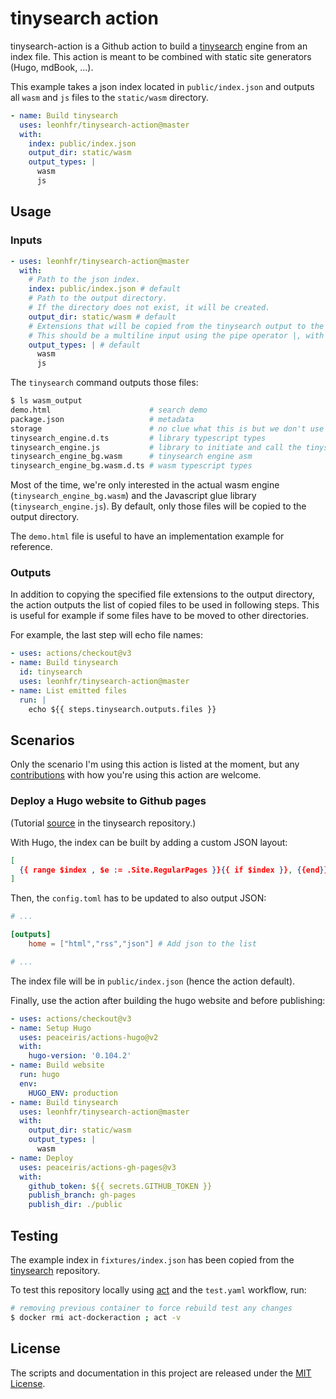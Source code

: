 # tinysearch action

tinysearch-action is a Github action to build a [tinysearch](https://github.com/tinysearch/tinysearch) engine from an index file. This action is meant to be combined with static site generators (Hugo, mdBook, ...).

This example takes a json index located in `public/index.json` and outputs all `wasm` and `js` files to the `static/wasm` directory.

```yaml
- name: Build tinysearch
  uses: leonhfr/tinysearch-action@master
  with:
    index: public/index.json
    output_dir: static/wasm
    output_types: |
      wasm
      js
```

## Usage

### Inputs

```yaml
- uses: leonhfr/tinysearch-action@master
  with:
    # Path to the json index.
    index: public/index.json # default
    # Path to the output directory.
    # If the directory does not exist, it will be created.
    output_dir: static/wasm # default
    # Extensions that will be copied from the tinysearch output to the output directory.
    # This should be a multiline input using the pipe operator |, with one extension per line.
    output_types: | # default
      wasm
      js
```

The `tinysearch` command outputs those files:

```sh
$ ls wasm_output
demo.html                      # search demo
package.json                   # metadata
storage                        # no clue what this is but we don't use it
tinysearch_engine.d.ts         # library typescript types
tinysearch_engine.js           # library to initiate and call the tinysearch wasm
tinysearch_engine_bg.wasm      # tinysearch engine asm
tinysearch_engine_bg.wasm.d.ts # wasm typescript types
```

Most of the time, we're only interested in the actual wasm engine (`tinysearch_engine_bg.wasm`) and the Javascript glue library (`tinysearch_engine.js`). By default, only those files will be copied to the output directory.

The `demo.html` file is useful to have an implementation example for reference.

### Outputs

In addition to copying the specified file extensions to the output directory, the action outputs the list of copied files to be used in following steps. This is useful for example if some files have to be moved to other directories.

For example, the last step will echo file names:

```yaml
- uses: actions/checkout@v3
- name: Build tinysearch
  id: tinysearch
  uses: leonhfr/tinysearch-action@master
- name: List emitted files
  run: |
    echo ${{ steps.tinysearch.outputs.files }}
```

## Scenarios

Only the scenario I'm using this action is listed at the moment, but any [contributions](https://github.com/leonhfr/tinysearch-action/blob/master/CONTRIBUTING.md) with how you're using this action are welcome.

### Deploy a Hugo website to Github pages

(Tutorial [source](https://github.com/tinysearch/tinysearch/blob/master/howto/hugo.md) in the tinysearch repository.)

With Hugo, the index can be built by adding a custom JSON layout:

```json
[
  {{ range $index , $e := .Site.RegularPages }}{{ if $index }}, {{end}}{{ dict "title" .Title "url" .Permalink "body" .Plain | jsonify }}{{end}}
]
```

Then, the `config.toml` has to be updated to also output JSON:

```toml
# ...

[outputs]
    home = ["html","rss","json"] # Add json to the list

# ...
```

The index file will be in `public/index.json` (hence the action default).

Finally, use the action after building the hugo website and before publishing:

```yaml
- uses: actions/checkout@v3
- name: Setup Hugo
  uses: peaceiris/actions-hugo@v2
  with:
    hugo-version: '0.104.2'
- name: Build website
  run: hugo
  env:
    HUGO_ENV: production
- name: Build tinysearch
  uses: leonhfr/tinysearch-action@master
  with:
    output_dir: static/wasm
    output_types: |
      wasm
- name: Deploy
  uses: peaceiris/actions-gh-pages@v3
  with:
    github_token: ${{ secrets.GITHUB_TOKEN }}
    publish_branch: gh-pages
    publish_dir: ./public
```

## Testing

The example index in `fixtures/index.json` has been copied from the [tinysearch](https://github.com/tinysearch/tinysearch) repository.

To test this repository locally using [act](https://github.com/nektos/act) and the `test.yaml` workflow, run:

```sh
# removing previous container to force rebuild test any changes
$ docker rmi act-dockeraction ; act -v
```

## License

The scripts and documentation in this project are released under the [MIT License](https://github.com/leonhfr/tinysearch-action/blob/master/LICENSE).
